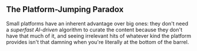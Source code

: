 The Platform-Jumping Paradox
----------------------------

Small platforms have an inherent advantage over big ones: they don't need a _superfast AI-driven_ algorithm to curate the content because they don't have that much of it, and seeing irrelevant hits of whatever kind the platform provides isn't that damning when you're literally at the bottom of the barrel.
